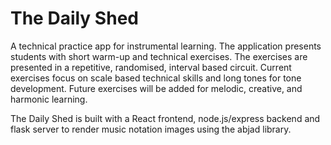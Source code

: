 # The Daily Shed

A technical practice app for instrumental learning. The application presents students with short warm-up and technical exercises. The exercises are presented in a repetitive, randomised,  interval based circuit. Current exercises focus on scale based technical skills and long tones for tone development. Future exercises will be added for melodic, creative, and harmonic learning.

The Daily Shed is built with a React frontend, node.js/express backend and flask server to render music notation images using the abjad library.

